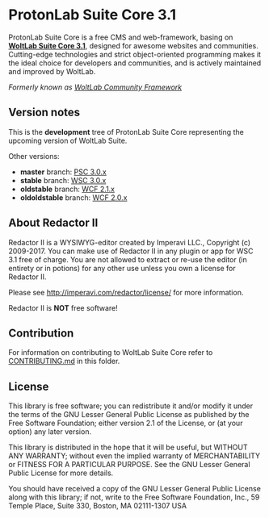 ProtonLab Suite Core 3.1
======================

ProtonLab Suite Core is a free CMS and web-framework, basing on [**WoltLab Suite Core 3.1**](https://woltlab.com), designed for awesome websites and communities. Cutting-edge technologies and strict object-oriented programming makes it the ideal choice for developers and communities, and is actively maintained and improved by WoltLab.

_Formerly known as [WoltLab Community Framework](https://community.woltlab.com/thread/249026-introducing-woltlab-suite-3-0/)_

Version notes
-------------

This is the **development** tree of ProtonLab Suite Core representing the upcoming version of WoltLab Suite.

Other versions:
- **master** branch: [PSC 3.0.x](https://github.com/ProtonLab/PCF)
- **stable** branch: [WSC 3.0.x](https://github.com/WoltLab/WCF/tree/3.0)
- **oldstable** branch: [WCF 2.1.x](https://github.com/WoltLab/WCF/tree/2.1)
- **oldoldstable** branch: [WCF 2.0.x](https://github.com/WoltLab/WCF/tree/2.0)

About Redactor II
-----------------

Redactor II is a WYSIWYG-editor created by Imperavi LLC., Copyright (c) 2009-2017. You can make use of Redactor II in any plugin or app for WSC 3.1 free of charge. You are not allowed to extract or re-use the editor (in entirety or in potions) for any other use unless you own a license for Redactor II.

Please see http://imperavi.com/redactor/license/ for more information.

Redactor II is **NOT** free software!

Contribution
------------

For information on contributing to WoltLab Suite Core refer to [CONTRIBUTING.md](CONTRIBUTING.md) in this folder.

License
-------

This library is free software; you can redistribute it and/or
modify it under the terms of the GNU Lesser General Public License
as published by the Free Software Foundation; either version 2.1
of the License, or (at your option) any later version.

This library is distributed in the hope that it will be useful,
but WITHOUT ANY WARRANTY; without even the implied warranty of
MERCHANTABILITY or FITNESS FOR A PARTICULAR PURPOSE. See the GNU
Lesser General Public License for more details.

You should have received a copy of the GNU Lesser General Public
License along with this library; if not, write to the Free Software
Foundation, Inc., 59 Temple Place, Suite 330, Boston, MA 02111-1307 USA
